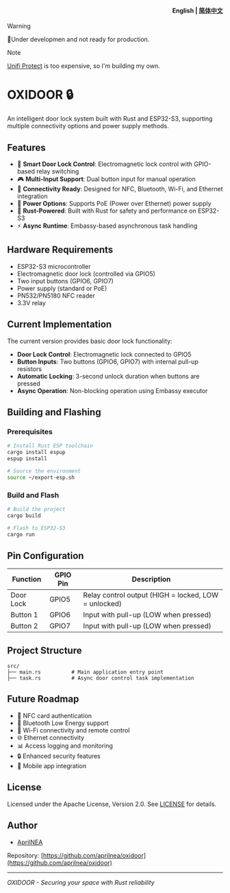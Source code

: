 <h4 align="right"><strong>English</strong> | <a href="./README_CN.md">简体中文</a></h4>

>[!WARNING]
> 🚧Under developmen and not ready for production.

>[!NOTE]
> [Unifi Protect](https://ui.com/us/en/physical-security/door-access) is too expensive, so I'm building my own.

# OXIDOOR 🔒

An intelligent door lock system built with Rust and ESP32-S3, supporting multiple connectivity options and power supply methods.

## Features

- 🔐 **Smart Door Lock Control**: Electromagnetic lock control with GPIO-based relay switching
- 🎮 **Multi-Input Support**: Dual button input for manual operation
- 🔗 **Connectivity Ready**: Designed for NFC, Bluetooth, Wi-Fi, and Ethernet integration
- 🔌 **Power Options**: Supports PoE (Power over Ethernet) power supply
- 🦀 **Rust-Powered**: Built with Rust for safety and performance on ESP32-S3
- ⚡️ **Async Runtime**: Embassy-based asynchronous task handling

## Hardware Requirements

- ESP32-S3 microcontroller
- Electromagnetic door lock (controlled via GPIO5)
- Two input buttons (GPIO6, GPIO7)
- Power supply (standard or PoE)
- PN532/PN5180 NFC reader
- 3.3V relay

## Current Implementation

The current version provides basic door lock functionality:

- **Door Lock Control**: Electromagnetic lock connected to GPIO5
- **Button Inputs**: Two buttons (GPIO6, GPIO7) with internal pull-up resistors
- **Automatic Locking**: 3-second unlock duration when buttons are pressed
- **Async Operation**: Non-blocking operation using Embassy executor

## Building and Flashing

### Prerequisites

```bash
# Install Rust ESP toolchain
cargo install espup
espup install

# Source the environment
source ~/export-esp.sh
```

### Build and Flash

```bash
# Build the project
cargo build

# Flash to ESP32-S3
cargo run
```

## Pin Configuration

| Function  | GPIO Pin | Description                                          |
| --------- | -------- | ---------------------------------------------------- |
| Door Lock | GPIO5    | Relay control output (HIGH = locked, LOW = unlocked) |
| Button 1  | GPIO6    | Input with pull-up (LOW when pressed)                |
| Button 2  | GPIO7    | Input with pull-up (LOW when pressed)                |

## Project Structure

```
src/
├── main.rs          # Main application entry point
├── task.rs          # Async door control task implementation
```

## Future Roadmap

- 📱 NFC card authentication
- 📡 Bluetooth Low Energy support
- 📱 Wi-Fi connectivity and remote control
- 🌐 Ethernet connectivity
- 📊 Access logging and monitoring
- 🔒 Enhanced security features
- 📱 Mobile app integration

## License

Licensed under the Apache License, Version 2.0. See [LICENSE](LICENSE) for details.

## Author

- [AprilNEA](https://github.com/aprilnea)

Repository: [https://github.com/aprilnea/oxidoor](https://github.com/aprilnea/oxidoor)

---

*OXIDOOR - Securing your space with Rust reliability*